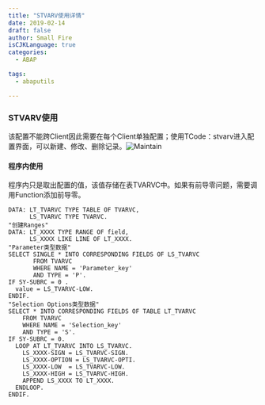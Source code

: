 ```yaml
---
title: "STVARV使用详情"
date: 2019-02-14
draft: false
author: Small Fire
isCJKLanguage: true
categories: 
  - ABAP

tags: 
  - abaputils

---
```


### STVARV使用

该配置不能跨Client因此需要在每个Client单独配置；使用TCode：stvarv进入配置界面，可以新建、修改、删除记录。![Maintain](/images/ABAP/Stvarv.png)

#### 程序内使用

程序内只是取出配置的值，该值存储在表TVARVC中。如果有前导零问题，需要调用Function添加前导零。

```JS
DATA: LT_TVARVC TYPE TABLE OF TVARVC,
      LS_TVARVC TYPE TVARVC.
"创建Ranges"
DATA: LT_XXXX TYPE RANGE OF field,
      LS_XXXX LIKE LINE OF LT_XXXX.
"Parameter类型数据"
SELECT SINGLE * INTO CORRESPONDING FIELDS OF LS_TVARVC
       FROM TVARVC
       WHERE NAME = 'Parameter_key'
       AND TYPE = 'P'.
IF SY-SUBRC = 0 .
  value = LS_TVARVC-LOW.
ENDIF.
"Selection Options类型数据"
SELECT * INTO CORRESPONDING FIELDS OF TABLE LT_TVARVC
	FROM TVARVC
    WHERE NAME = 'Selection_key'
    AND TYPE = 'S'.
IF SY-SUBRC = 0.
  LOOP AT LT_TVARVC INTO LS_TVARVC.
    LS_XXXX-SIGN = LS_TVARVC-SIGN.
    LS_XXXX-OPTION = LS_TVARVC-OPTI.
  	LS_XXXX-LOW  = LS_TVARVC-LOW.
    LS_XXXX-HIGH = LS_TVARVC-HIGH.
    APPEND LS_XXXX TO LT_XXXX.
  ENDLOOP.
ENDIF.
```
